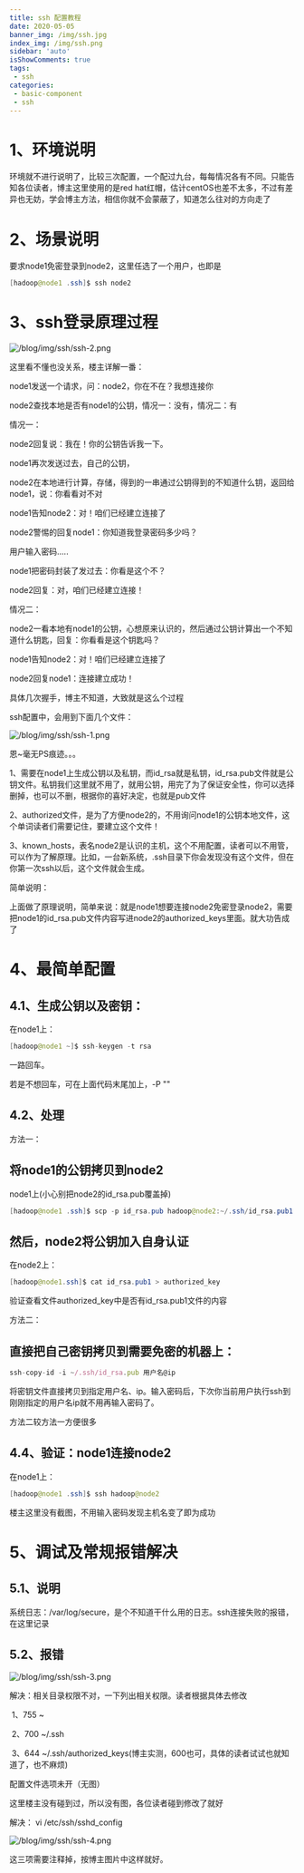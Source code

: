 ```yaml
---
title: ssh 配置教程
date: 2020-05-05
banner_img: /img/ssh.jpg
index_img: /img/ssh.png
sidebar: 'auto'
isShowComments: true
tags: 
 - ssh
categories:
 - basic-component
 - ssh
---
```


# 1、环境说明

环境就不进行说明了，比较三次配置，一个配过九台，每每情况各有不同。只能告知各位读者，博主这里使用的是red hat红帽，估计centOS也差不太多，不过有差异也无妨，学会博主方法，相信你就不会蒙蔽了，知道怎么往对的方向走了

# 2、场景说明

要求node1免密登录到node2，这里任选了一个用户，也即是

```java
[hadoop@node1 .ssh]$ ssh node2
```

# 3、ssh登录原理过程

![/blog/img/ssh/ssh-2.png](/blog/img/ssh/ssh-2.png)

这里看不懂也没关系，楼主详解一番：

node1发送一个请求，问：node2，你在不在？我想连接你

node2查找本地是否有node1的公钥，情况一：没有，情况二：有

情况一：

node2回复说：我在！你的公钥告诉我一下。

node1再次发送过去，自己的公钥，

node2在本地进行计算，存储，得到的一串通过公钥得到的不知道什么钥，返回给node1，说：你看看对不对

node1告知node2：对！咱们已经建立连接了

node2警惕的回复node1：你知道我登录密码多少吗？

用户输入密码.....

node1把密码封装了发过去：你看是这个不？

node2回复：对，咱们已经建立连接！

情况二：

node2一看本地有node1的公钥，心想原来认识的，然后通过公钥计算出一个不知道什么钥匙，回复：你看看是这个钥匙吗？

node1告知node2：对！咱们已经建立连接了

node2回复node1：连接建立成功！

具体几次握手，博主不知道，大致就是这么个过程

ssh配置中，会用到下面几个文件：

![/blog/img/ssh/ssh-1.png](/blog/img/ssh/ssh-1.png)

恩~毫无PS痕迹。。。

1、需要在node1上生成公钥以及私钥，而id_rsa就是私钥，id_rsa.pub文件就是公钥文件。私钥我们这里就不用了，就用公钥，用完了为了保证安全性，你可以选择删掉，也可以不删，根据你的喜好决定，也就是pub文件

2、authorized文件，是为了方便node2的，不用询问node1的公钥本地文件，这个单词读者们需要记住，要建立这个文件！

3、known_hosts，表名node2是认识的主机，这个不用配置，读者可以不用管，可以作为了解原理。比如，一台新系统，.ssh目录下你会发现没有这个文件，但在你第一次ssh以后，这个文件就会生成。

简单说明：

​       上面做了原理说明，简单来说：就是node1想要连接node2免密登录node2，需要把node1的id_rsa.pub文件内容写进node2的authorized_keys里面。就大功告成了

# 4、最简单配置

## 4.1、生成公钥以及密钥：

在node1上：

```java
[hadoop@node1 ~]$ ssh-keygen -t rsa
```

一路回车。

若是不想回车，可在上面代码末尾加上，-P ""

## 4.2、处理

方法一：

## 将node1的公钥拷贝到node2

node1上(小心别把node2的id_rsa.pub覆盖掉)

```java
[hadoop@node1 .ssh]$ scp -p id_rsa.pub hadoop@node2:~/.ssh/id_rsa.pub1
```

## 然后，node2将公钥加入自身认证

在node2上：

```java
[hadoop@node1.ssh]$ cat id_rsa.pub1 > authorized_key
```

验证查看文件authorized_key中是否有id_rsa.pub1文件的内容

方法二：

## 直接把自己密钥拷贝到需要免密的机器上：

```typescript
ssh-copy-id -i ~/.ssh/id_rsa.pub 用户名@ip
```

 将密钥文件直接拷贝到指定用户名、ip。输入密码后，下次你当前用户执行ssh到刚刚指定的用户名ip就不用再输入密码了。

方法二较方法一方便很多

## 4.4、验证：node1连接node2

在node1上：

```java
[hadoop@node1 .ssh]$ ssh hadoop@node2
```

楼主这里没有截图，不用输入密码发现主机名变了即为成功

# 5、调试及常规报错解决

## 5.1、说明

   系统日志：/var/log/secure，是个不知道干什么用的日志。ssh连接失败的报错，在这里记录

## 5.2、报错

![/blog/img/ssh/ssh-3.png](/blog/img/ssh/ssh-3.png)

解决：相关目录权限不对，一下列出相关权限。读者根据具体去修改

​    1、755         ~

​    2、700         ~/.ssh

​    3、644         ~/.ssh/authorized_keys(博主实测，600也可，具体的读者试试也就知道了，也不麻烦)

配置文件选项未开（无图）

这里楼主没有碰到过，所以没有图，各位读者碰到修改了就好

解决： vi   /etc/ssh/sshd_config

![/blog/img/ssh/ssh-4.png](/blog/img/ssh/ssh-4.png)

这三项需要注释掉，按博主图片中这样就好。